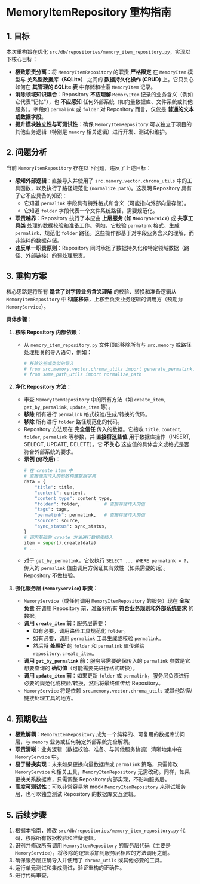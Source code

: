 # MemoryItemRepository 重构指南

## 1. 目标

本次重构旨在优化 `src/db/repositories/memory_item_repository.py`，实现以下核心目标：

- **极致职责分离**：将 `MemoryItemRepository` 的职责 **严格限定** 在 `MemoryItem` 模型与 **关系型数据库（SQLite）** 之间的 **数据持久化操作 (CRUD)** 上。它只关心如何在 **其管理的 SQLite 表** 中存储和检索 `MemoryItem` 记录。
- **消除领域知识耦合**：Repository **不应理解** `MemoryItem` 记录的业务含义（例如它代表"记忆"），也 **不应感知** 任何外部系统（如向量数据库、文件系统或其他服务）。字段如 `permalink` 或 `folder` 对 Repository 而言，仅仅是 **普通的文本或数据字段**。
- **提升模块独立性与可测试性**：确保 `MemoryItemRepository` 可以独立于项目的其他业务逻辑（特别是 `memory` 相关逻辑）进行开发、测试和维护。

## 2. 问题分析

当前 `MemoryItemRepository` 存在以下问题，违反了上述目标：

- **感知外部逻辑**：直接导入并使用了 `src.memory.vector.chroma_utils` 中的工具函数，以及执行了路径规范化 (`normalize_path`)。这表明 Repository 具有了它不应具备的知识：
  - 它知道 `permalink` 字段具有特殊格式和含义（可能指向外部向量存储）。
  - 它知道 `folder` 字段代表一个文件系统路径，需要规范化。
- **职责越界**：Repository 执行了本应由 **上层服务 (如 `MemoryService`)** 或 **共享工具类** 处理的数据校验和准备工作。例如，它校验 `permalink` 格式、生成 `permalink`、规范化 `folder` 路径。这些操作都基于对字段业务含义的理解，而非纯粹的数据存储。
- **违反单一职责原则**：Repository 同时承担了数据持久化和特定领域数据（路径、外部链接）的预处理职责。

## 3. 重构方案

核心思路是将所有 **隐含了对字段业务含义理解** 的校验、转换和准备逻辑从 `MemoryItemRepository` 中 **彻底移除**，上移至负责业务逻辑的调用方（预期为 `MemoryService`）。

**具体步骤：**

1. **移除 Repository 内部依赖**：
    - 从 `memory_item_repository.py` 文件顶部移除所有与 `src.memory` 或路径处理相关的导入语句，例如：
      ```python
      # 移除这些或类似的导入
      # from src.memory.vector.chroma_utils import generate_permalink, parse_permalink, is_permalink, path_to_permalink
      # from some_path_utils import normalize_path
      ```

2. **净化 Repository 方法**：
    - 审查 `MemoryItemRepository` 中的所有方法（如 `create_item`, `get_by_permalink`, `update_item` 等）。
    - **移除** 所有进行 `permalink` 格式校验/生成/转换的代码。
    - **移除** 所有进行 `folder` 路径规范化的代码。
    - Repository 方法现在 **完全信任** 传入的数据。它接收 `title`, `content`, `folder`, `permalink` 等参数，并 **直接将这些值** 用于数据库操作（INSERT, SELECT, UPDATE, DELETE）。它 **不关心** 这些值的具体含义或格式是否符合外部系统的要求。
    - **示例 (修改后)**：
      ```python
      # 在 create_item 中
      # 直接使用传入的参数构建数据字典
      data = {
          "title": title,
          "content": content,
          "content_type": content_type,
          "folder": folder,         # 直接存储传入的值
          "tags": tags,
          "permalink": permalink,   # 直接存储传入的值
          "source": source,
          "sync_status": sync_status,
      }
      # 调用基础的 create 方法进行数据库插入
      item = super().create(data)
      # ...
      ```
    - 对于 `get_by_permalink`，它仅执行 `SELECT ... WHERE permalink = ?`，传入的 `permalink` 值由调用方保证其有效性（如果需要的话）。Repository 不做校验。

3. **强化服务层 (`MemoryService`) 职责**：
    - `MemoryService`（或任何调用 `MemoryItemRepository` 的服务）现在 **全权负责** 在调用 Repository 前，准备好所有 **符合业务规则和外部系统要求** 的数据。
    - **调用 `create_item` 前**：服务层需要：
        - 如有必要，调用路径工具规范化 `folder`。
        - 如有必要，调用 `permalink` 工具生成或校验 `permalink`。
        - 然后将 **处理好** 的 `folder` 和 `permalink` 值传递给 `repository.create_item`。
    - **调用 `get_by_permalink` 前**：服务层需要确保传入的 `permalink` 参数是它想要查询的 **确切值**（可能需要先进行格式转换）。
    - **调用 `update_item` 前**：如果更新 `folder` 或 `permalink`，服务层负责进行必要的规范化或校验/转换，然后将最终值传给 Repository。
    - `MemoryService` 将是依赖 `src.memory.vector.chroma_utils` 或其他路径/链接处理工具的地方。

## 4. 预期收益

- **极致解耦**：`MemoryItemRepository` 成为一个纯粹的、可复用的数据库访问层，与 `memory` 业务或任何特定外部系统完全解耦。
- **职责清晰**：业务逻辑（数据校验、准备、与其他服务协调）清晰地集中在 `MemoryService` 中。
- **易于替换实现**：未来如果更换向量数据库或 `permalink` 策略，只需修改 `MemoryService` 和相关工具，`MemoryItemRepository` 无需改动。同样，如果更换关系数据库，只需调整 Repository 内部实现，不影响服务层。
- **高度可测试性**：可以非常容易地 mock `MemoryItemRepository` 来测试服务层，也可以独立测试 Repository 的数据库交互逻辑。

## 5. 后续步骤

1. 根据本指南，修改 `src/db/repositories/memory_item_repository.py` 代码，移除所有数据校验和准备逻辑。
2. 识别并修改所有调用 `MemoryItemRepository` 的服务层代码（主要是 `MemoryService`），将移除的逻辑添加到服务层相应的方法调用之前。
3. 确保服务层正确导入并使用了 `chroma_utils` 或其他必要的工具。
4. 运行单元测试和集成测试，验证重构的正确性。
5. 进行代码审查。
